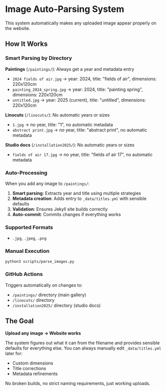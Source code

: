 # Image Auto-Parsing System

This system automatically makes any uploaded image appear properly on the website.

## How It Works

### Smart Parsing by Directory

**Paintings** (`/paintings/`): Always get a year and metadata entry
- `2024 fields of air.jpg` → year: 2024, title: "fields of air", dimensions: 220x120cm
- `painting_2024_spring.jpg` → year: 2024, title: "painting spring", dimensions: 220x120cm  
- `untitled.jpg` → year: 2025 (current), title: "untitled", dimensions: 220x120cm

**Linocuts** (`/linocuts/`): No automatic years or sizes
- `1.jpg` → no year, title: "1", no automatic metadata
- `abstract print.jpg` → no year, title: "abstract print", no automatic metadata

**Studio docs** (`/installation2025/`): No automatic years or sizes
- `fields of air 17.jpg` → no year, title: "fields of air 17", no automatic metadata

### Auto-Processing
When you add any image to `/paintings/`:
1. **Smart parsing**: Extracts year and title using multiple strategies
2. **Metadata creation**: Adds entry to `_data/titles.yml` with sensible defaults
3. **Validation**: Ensures Jekyll site builds correctly
4. **Auto-commit**: Commits changes if everything works

### Supported Formats
- `.jpg`, `.jpeg`, `.png`

### Manual Execution
```bash
python3 scripts/parse_images.py
```

### GitHub Actions
Triggers automatically on changes to:
- `/paintings/` directory (main gallery)
- `/linocuts/` directory  
- `/installation2025/` directory (studio docs)

## The Goal

**Upload any image → Website works**

The system figures out what it can from the filename and provides sensible defaults for everything else. You can always manually edit `_data/titles.yml` later for:
- Custom dimensions
- Title corrections
- Metadata refinements

No broken builds, no strict naming requirements, just working uploads.